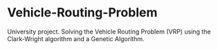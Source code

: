 # Vehicle-Routing-Problem
University project. Solving the Vehicle Routing Problem (VRP) using the Clark-Wright algorithm and a Genetic Algorithm.
